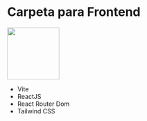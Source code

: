 <h1>Carpeta para Frontend</h1>
<img src="https://github.com/user-attachments/assets/a7d0ff35-af40-4706-a3e3-b63a7e4d3004" width="120px">


- Vite
- ReactJS
- React Router Dom
- Tailwind CSS